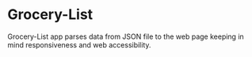 # Grocery-List
Grocery-List app parses data from JSON file to the web page keeping in mind responsiveness and web accessibility.
